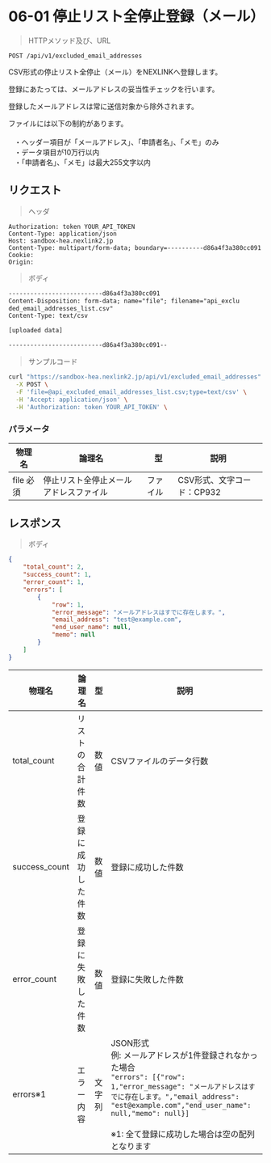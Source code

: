 # 06-01 停止リスト全停止登録（メール）

> HTTPメソッド及び、URL

```
POST /api/v1/excluded_email_addresses
```

CSV形式の停止リスト全停止（メール）をNEXLINKへ登録します。

登録にあたっては、メールアドレスの妥当性チェックを行います。

登録したメールアドレスは常に送信対象から除外されます。

<aside class="warning">
ファイルには以下の制約があります。<br>
<br>
&nbsp;&nbsp;&nbsp;・ヘッダー項目が「メールアドレス」、「申請者名」、「メモ」のみ<br>
&nbsp;&nbsp;&nbsp;・データ項目が10万行以内<br>
&nbsp;&nbsp;&nbsp;・「申請者名」、「メモ」は最大255文字以内
</aside>

## リクエスト

> ヘッダ

```
Authorization: token YOUR_API_TOKEN
Content-Type: application/json
Host: sandbox-hea.nexlink2.jp
Content-Type: multipart/form-data; boundary=----------d86a4f3a380cc091
Cookie:
Origin:
```

> ボディ

```txt
--------------------------d86a4f3a380cc091
Content-Disposition: form-data; name="file"; filename="api_exclu
ded_email_addresses_list.csv"
Content-Type: text/csv

[uploaded data]

--------------------------d86a4f3a380cc091--
```

> サンプルコード

``` sh
curl "https://sandbox-hea.nexlink2.jp/api/v1/excluded_email_addresses" \
  -X POST \
  -F 'file=@api_excluded_email_addresses_list.csv;type=text/csv' \
  -H 'Accept: application/json' \
  -H 'Authorization: token YOUR_API_TOKEN' \
```

### パラメータ

| 物理名 | 論理名| 型 | 説明 |
| ---- | ---- | ---- | ---- |
| file <span class="required">必須</span>  | 停止リスト全停止メールアドレスファイル | ファイル | CSV形式、文字コード：CP932 |


## レスポンス

> ボディ

```json
{
    "total_count": 2,
    "success_count": 1,
    "error_count": 1,
    "errors": [
        {
            "row": 1,
            "error_message": "メールアドレスはすでに存在します。",
            "email_address": "test@example.com",
            "end_user_name": null,
            "memo": null
        }
    ]
}
```
| 物理名 | 論理名 | 型 | 説明 |
| ---- | ---- | ---- | ---- |
| total_count | リストの合計件数 | 数値 | CSVファイルのデータ行数  |
| success_count | 登録に成功した件数 | 数値 | 登録に成功した件数 |
| error_count |  登録に失敗した件数|  数値| 登録に失敗した件数 |
| errors<span class="notice">※1</span> |  エラー内容| 文字列 | JSON形式<br>例: メールアドレスが1件登録されなかった場合<br>`"errors": [{"row": 1,"error_message": "メールアドレスはすでに存在します。","email_address": "est@example.com","end_user_name": null,"memo": null}]`<br><br><span class="notice">※1: 全て登録に成功した場合は空の配列となります</span>

